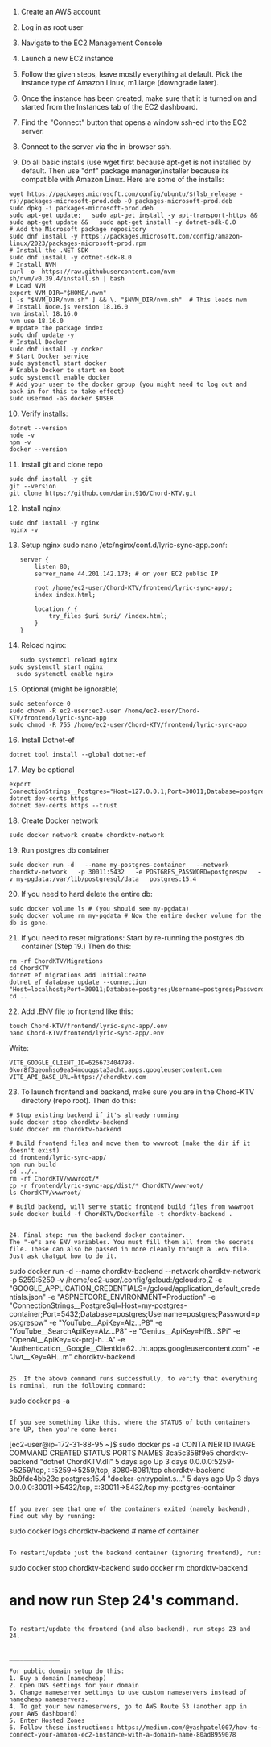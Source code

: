 1. Create an AWS account

2. Log in as root user

3. Navigate to the EC2 Management Console

4. Launch a new EC2 instance

5. Follow the given steps, leave mostly everything at default. Pick the instance type of Amazon Linux, m1.large (downgrade later).

6. Once the instance has been created, make sure that it is turned on and started from the Instances tab of the EC2 dashboard.

7. Find the "Connect" button that opens a window ssh-ed into the EC2 server.

8. Connect to the server via the in-browser ssh.

9. Do all basic installs (use wget first because apt-get is not installed by default. Then use "dnf" package manager/installer because its compatible with Amazon Linux. Here are some of the installs:
```
wget https://packages.microsoft.com/config/ubuntu/$(lsb_release -rs)/packages-microsoft-prod.deb -O packages-microsoft-prod.deb
sudo dpkg -i packages-microsoft-prod.deb
sudo apt-get update;   sudo apt-get install -y apt-transport-https &&   sudo apt-get update &&   sudo apt-get install -y dotnet-sdk-8.0
# Add the Microsoft package repository
sudo dnf install -y https://packages.microsoft.com/config/amazon-linux/2023/packages-microsoft-prod.rpm
# Install the .NET SDK
sudo dnf install -y dotnet-sdk-8.0
# Install NVM
curl -o- https://raw.githubusercontent.com/nvm-sh/nvm/v0.39.4/install.sh | bash
# Load NVM
export NVM_DIR="$HOME/.nvm"
[ -s "$NVM_DIR/nvm.sh" ] && \. "$NVM_DIR/nvm.sh"  # This loads nvm
# Install Node.js version 18.16.0
nvm install 18.16.0
nvm use 18.16.0
# Update the package index
sudo dnf update -y
# Install Docker
sudo dnf install -y docker
# Start Docker service
sudo systemctl start docker
# Enable Docker to start on boot
sudo systemctl enable docker
# Add your user to the docker group (you might need to log out and back in for this to take effect)
sudo usermod -aG docker $USER
```

10. Verify installs:
```
dotnet --version
node -v
npm -v
docker --version
```

11. Install git and clone repo
```
sudo dnf install -y git
git --version
git clone https://github.com/darint916/Chord-KTV.git
```

12. Install nginx
```
sudo dnf install -y nginx
nginx -v
```

13. Setup nginx
sudo nano /etc/nginx/conf.d/lyric-sync-app.conf:
```
   server {
       listen 80;
       server_name 44.201.142.173; # or your EC2 public IP

       root /home/ec2-user/Chord-KTV/frontend/lyric-sync-app/;
       index index.html;

       location / {
           try_files $uri $uri/ /index.html;
       }
   }
```

14. Reload nginx:
```
   sudo systemctl reload nginx
sudo systemctl start nginx
  sudo systemctl enable nginx
```

15. Optional (might be ignorable)
```
sudo setenforce 0
sudo chown -R ec2-user:ec2-user /home/ec2-user/Chord-KTV/frontend/lyric-sync-app
sudo chmod -R 755 /home/ec2-user/Chord-KTV/frontend/lyric-sync-app
```

16. Install Dotnet-ef
```
dotnet tool install --global dotnet-ef
```

17. May be optional
```
export ConnectionStrings__Postgres="Host=127.0.0.1;Port=30011;Database=postgres;Username=postgres;Password=postgrespw"
dotnet dev-certs https
dotnet dev-certs https --trust
```

18. Create Docker network
```
sudo docker network create chordktv-network
```

19. Run postgres db container
```
sudo docker run -d   --name my-postgres-container   --network chordktv-network   -p 30011:5432   -e POSTGRES_PASSWORD=postgrespw   -v my-pgdata:/var/lib/postgresql/data   postgres:15.4
```

20. If you need to hard delete the entire db:
```
sudo docker volume ls # (you should see my-pgdata)
sudo docker volume rm my-pgdata # Now the entire docker volume for the db is gone.
```

21. If you need to reset migrations:
Start by re-running the postgres db container (Step 19.)
Then do this:
```
rm -rf ChordKTV/Migrations
cd ChordKTV
dotnet ef migrations add InitialCreate
dotnet ef database update --connection "Host=localhost;Port=30011;Database=postgres;Username=postgres;Password=postgrespw"
cd ..
```

22. Add .ENV file to frontend like this:
```
touch Chord-KTV/frontend/lyric-sync-app/.env
nano Chord-KTV/frontend/lyric-sync-app/.env
```
Write:
```
VITE_GOOGLE_CLIENT_ID=626673404798-0kor8f3qeonhso9ea54mouqgsta3acht.apps.googleusercontent.com
VITE_API_BASE_URL=https://chordktv.com
```

23. To launch frontend and backend, make sure you are in the Chord-KTV directory (repo root). Then do this:
```
# Stop existing backend if it's already running
sudo docker stop chordktv-backend
sudo docker rm chordktv-backend

# Build frontend files and move them to wwwroot (make the dir if it doesn't exist)
cd frontend/lyric-sync-app/
npm run build
cd ../.. 
rm -rf ChordKTV/wwwroot/*
cp -r frontend/lyric-sync-app/dist/* ChordKTV/wwwroot/
ls ChordKTV/wwwroot/

# Build backend, will serve static frontend build files from wwwroot
sudo docker build -f ChordKTV/Dockerfile -t chordktv-backend . 


24. Final step: run the backend docker container.
The "-e"s are ENV variables. You must fill them all from the secrets file. These can also be passed in more cleanly through a .env file. Just ask chatgpt how to do it.
```
sudo docker run -d   --name chordktv-backend   --network chordktv-network   -p 5259:5259  -v /home/ec2-user/.config/gcloud:/gcloud:ro,Z   -e "GOOGLE_APPLICATION_CREDENTIALS=/gcloud/application_default_credentials.json"   -e "ASPNETCORE_ENVIRONMENT=Production"   -e "ConnectionStrings__PostgreSql=Host=my-postgres-container;Port=5432;Database=postgres;Username=postgres;Password=postgrespw"   -e "YouTube__ApiKey=AIz...P8"   -e "YouTube__SearchApiKey=AIz...P8"   -e "Genius__ApiKey=Hf8...SPi"   -e "OpenAI__ApiKey=sk-proj-h...A"        -e "Authentication__Google__ClientId=62...ht.apps.googleusercontent.com"  -e "Jwt__Key=AH...m" chordktv-backend
```

25. If the above command runs successfully, to verify that everything is nominal, run the following command:
```
sudo docker ps -a
```

If you see something like this, where the STATUS of both containers are UP, then you're done here:
```
[ec2-user@ip-172-31-88-95 ~]$ sudo docker ps -a
CONTAINER ID   IMAGE              COMMAND                  CREATED      STATUS      PORTS                                                      NAMES
3ca5c358f9e5   chordktv-backend   "dotnet ChordKTV.dll"    5 days ago   Up 3 days   0.0.0.0:5259->5259/tcp, :::5259->5259/tcp, 8080-8081/tcp   chordktv-backend
3b9fde4bb23c   postgres:15.4      "docker-entrypoint.s…"   5 days ago   Up 3 days   0.0.0.0:30011->5432/tcp, :::30011->5432/tcp                my-postgres-container
```

If you ever see that one of the containers exited (namely backend), find out why by running:
```
sudo docker logs chordktv-backend # name of container
```

To restart/update just the backend container (ignoring frontend), run:
```
sudo docker stop chordktv-backend
sudo docker rm chordktv-backend
# and now run Step 24's command.
```

To restart/update the frontend (and also backend), run steps 23 and 24.


______________

For public domain setup do this: 
1. Buy a domain (namecheap)
2. Open DNS settings for your domain
3. Change nameserver settings to use custom nameservers instead of namecheap nameservers.
4. To get your new nameservers, go to AWS Route 53 (another app in your AWS dashboard)
5. Enter Hosted Zones
6. Follow these instructions: https://medium.com/@yashpatel007/how-to-connect-your-amazon-ec2-instance-with-a-domain-name-80ad8959078
